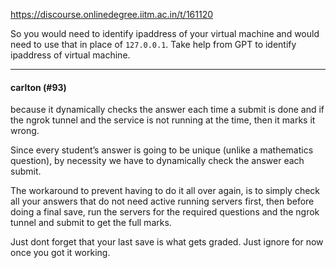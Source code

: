 https://discourse.onlinedegree.iitm.ac.in/t/161120

So you would need to identify  ipaddress of your virtual machine and would need to use that in place of <code>127.0.0.1</code>. Take help from GPT to identify ipaddress of virtual machine.</p><hr>

<h4>carlton (#93)</h4>
<p>because it dynamically checks the answer each time a submit is done and if the ngrok tunnel and the service is not running at the time, then it marks it wrong.</p>
<p>Since every student’s answer is going to be unique (unlike a mathematics question), by necessity we have to dynamically check the answer each submit.</p>
<p>The workaround to prevent having to do it all over again, is to simply check all your answers that do not need active running servers first, then before doing a final save, run the servers for the required questions and the ngrok tunnel and submit to get the full marks.</p>
<p>Just dont forget that your last save is what gets graded. Just ignore for now once you got it working.